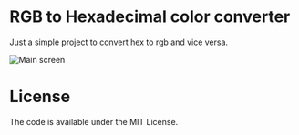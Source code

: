 # RGB to Hexadecimal color converter 

Just a simple project to convert hex to rgb and vice versa.

![Main screen](capture.jpg?raw=true)

# License

The code is available under the MIT License.
